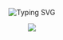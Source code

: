 
<p align="center">
  <img src="https://readme-typing-svg.herokuapp.com?font=Fira+Code&size=22&pause=1000&center=true&vCenter=true&width=500&lines=Frontend+Developer;" alt="Typing SVG" />
</p>

<p align="center">
  <img src="https://skillicons.dev/icons?i=react,typescript,javascript,nextjs,tailwind,html,css,figma,redux,vite" />
</p>
